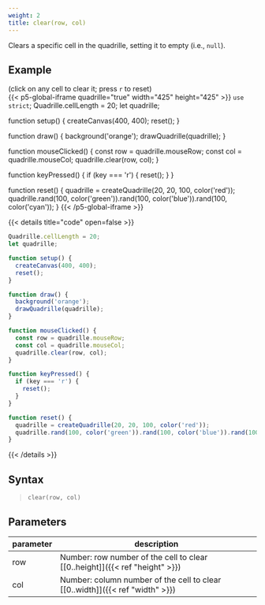 ```yaml
---
weight: 2
title: clear(row, col)
---
```


Clears a specific cell in the quadrille, setting it to empty (i.e., `null`).

## Example

(click on any cell to clear it; press `r` to reset)\
{{< p5-global-iframe quadrille="true" width="425" height="425" >}}
`use strict`;
Quadrille.cellLength = 20;
let quadrille;

function setup() {
  createCanvas(400, 400);
  reset();
}

function draw() {
  background('orange');
  drawQuadrille(quadrille);
}

function mouseClicked() {
  const row = quadrille.mouseRow;
  const col = quadrille.mouseCol;
  quadrille.clear(row, col);
}

function keyPressed() {
  if (key === 'r') {
    reset();
  }
}

function reset() {
  quadrille = createQuadrille(20, 20, 100, color('red'));
  quadrille.rand(100, color('green')).rand(100, color('blue')).rand(100, color('cyan'));
}
{{< /p5-global-iframe >}}

{{< details title="code" open=false >}}
```js
Quadrille.cellLength = 20;
let quadrille;

function setup() {
  createCanvas(400, 400);
  reset();
}

function draw() {
  background('orange');
  drawQuadrille(quadrille);
}

function mouseClicked() {
  const row = quadrille.mouseRow;
  const col = quadrille.mouseCol;
  quadrille.clear(row, col);
}

function keyPressed() {
  if (key === 'r') {
    reset();
  }
}

function reset() {
  quadrille = createQuadrille(20, 20, 100, color('red'));
  quadrille.rand(100, color('green')).rand(100, color('blue')).rand(100, color('cyan'));
}
```
{{< /details >}}

## Syntax

> `clear(row, col)`

## Parameters

| parameter | description                                                                    |
|-----------|--------------------------------------------------------------------------------|
| row       | Number: row number of the cell to clear [\[0..height\]]({{< ref "height" >}})  |
| col       | Number: column number of the cell to clear [\[0..width\]]({{< ref "width" >}}) |